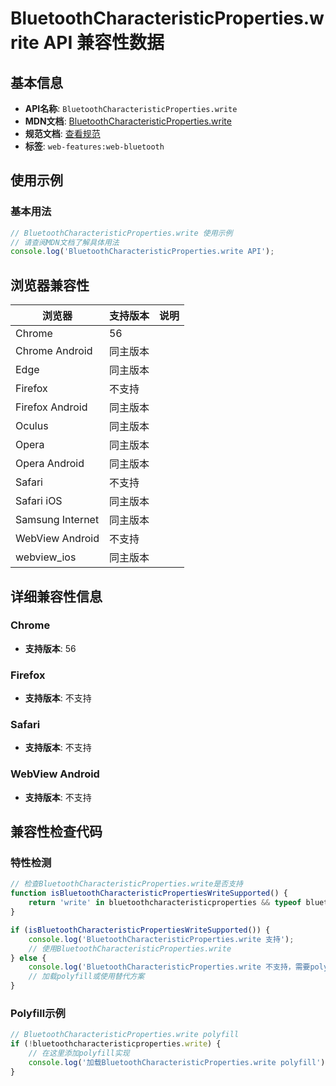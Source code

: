 # BluetoothCharacteristicProperties.write API 兼容性数据

## 基本信息

- **API名称**: `BluetoothCharacteristicProperties.write`
- **MDN文档**: [BluetoothCharacteristicProperties.write](https://developer.mozilla.org/docs/Web/API/BluetoothCharacteristicProperties/write)
- **规范文档**: [查看规范](https://webbluetoothcg.github.io/web-bluetooth/#dom-bluetoothcharacteristicproperties-write)
- **标签**: `web-features:web-bluetooth`

## 使用示例

### 基本用法

```javascript
// BluetoothCharacteristicProperties.write 使用示例
// 请查阅MDN文档了解具体用法
console.log('BluetoothCharacteristicProperties.write API');
```

## 浏览器兼容性

| 浏览器 | 支持版本 | 说明 |
|--------|----------|------|
| Chrome | 56 |  |
| Chrome Android | 同主版本 |  |
| Edge | 同主版本 |  |
| Firefox | 不支持 |  |
| Firefox Android | 同主版本 |  |
| Oculus | 同主版本 |  |
| Opera | 同主版本 |  |
| Opera Android | 同主版本 |  |
| Safari | 不支持 |  |
| Safari iOS | 同主版本 |  |
| Samsung Internet | 同主版本 |  |
| WebView Android | 不支持 |  |
| webview_ios | 同主版本 |  |

## 详细兼容性信息

### Chrome

- **支持版本**: 56

### Firefox

- **支持版本**: 不支持

### Safari

- **支持版本**: 不支持

### WebView Android

- **支持版本**: 不支持

## 兼容性检查代码

### 特性检测

```javascript
// 检查BluetoothCharacteristicProperties.write是否支持
function isBluetoothCharacteristicPropertiesWriteSupported() {
    return 'write' in bluetoothcharacteristicproperties && typeof bluetoothcharacteristicproperties.write === 'function';
}

if (isBluetoothCharacteristicPropertiesWriteSupported()) {
    console.log('BluetoothCharacteristicProperties.write 支持');
    // 使用BluetoothCharacteristicProperties.write
} else {
    console.log('BluetoothCharacteristicProperties.write 不支持，需要polyfill');
    // 加载polyfill或使用替代方案
}
```

### Polyfill示例

```javascript
// BluetoothCharacteristicProperties.write polyfill
if (!bluetoothcharacteristicproperties.write) {
    // 在这里添加polyfill实现
    console.log('加载BluetoothCharacteristicProperties.write polyfill');
}
```

